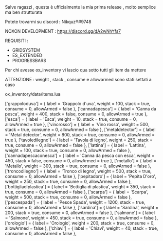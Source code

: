 Salve ragazzi , questa è ufficialmente la mia prima release , molto semplice ma ben strutturata

Potete trovarmi su discord : Nikquz®#9748

NOXON DEVELOPMENT : https://discord.gg/dA2wNhYfs7

REQUISITI : 
- GRIDSYSTEM
- ES_EXTENDED
- PROGRESSBARS

Per chi avesse ox_inventory vi lascio qua sotto tutti gli item da mettere

ATTENZIONE : weight , stack , consume e allowarmed sono stati settati a caso

ox_inventory/data/items.lua

['grappoloduva'] = {
	label = 'Grappolo d\'uva',
	weight = 100,
	stack = true,
	consume = 0,
	allowArmed = false
},
['cannadapesca'] = {
	label = 'Canna da pesca',
	weight = 400,
	stack = false,
	consume = 0,
	allowArmed = true
},
['esca'] = {
	label = 'Esca',
	weight = 10,
	stack = true,
	consume = 0,
	allowArmed = true
},
['vinorosso'] = {
	label = 'Vino rosso',
	weight = 500,
	stack = true,
	consume = 0,
	allowArmed = false
},
['metaldetector'] = {
	label = 'Metal detector',
	weight = 800,
	stack = true,
	consume = 0,
	allowArmed = true
},
['tavoledilegno'] = {
	label = 'Tavola di legno',
	weight = 250,
	stack = true,
	consume = 0,
	allowArmed = false
},
['lattina'] = {
	label = 'Lattina', 
	weight = 100,
	stack = true,
	consume = 0,
	allowArmed = false
},
['cannadapescaconesca'] = {
	label = 'Canna da pesca con esca', 
	weight = 450,
	stack = false,
	consume = 0,
	allowArmed = true
},
['metallo'] = {
	label = 'Metallo',
	weight = 300,
	stack = true,
	consume = 0,
	allowArmed = false
},
['troncodilegno'] = {
	label = 'Tronco di legno',
	weight = 500,
	stack = true,
	consume = 0,
	allowArmed = false
},
['pepitadoro'] = {
	label = 'Pepita D\'oro',
	weight = 250,
	stack = true,
	consume = 0,
	allowArmed = false
},
['bottigliadiplastica'] = {
	label = 'Bottiglia di plastica',
	weight = 350,
	stack = true,
	consume = 0,
	allowArmed = false
},
['scarpa'] = {
	label = 'Scarpa',
	weight = 500,
	stack = true,
	consume = 0,
	allowArmed = false
},
['pescespada'] = {
	label = 'Pesce Spada',
	weight = 1200,
	stack = true,
	consume = 0,
	allowArmed = false
},
['sardina'] = {
	label = 'Sardina',
	weight = 200,
	stack = true,
	consume = 0,
	allowArmed = false
},
['salmone'] = {
	label = 'Salmone',
	weight = 450,
	stack = true,
	consume = 0,
	allowArmed = false
},
['orologio'] = {
	label = 'Orologio',
	weight = 200,
	stack = true,
	consume = 0,
	allowArmed = false
},
['chiavi'] = {
	label = 'Chiavi',
	weight = 40,
	stack = true,
	consume = 0,
	allowArmed = false
},